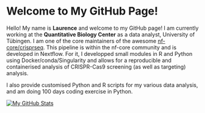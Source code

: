 # Welcome to My GitHub Page!

Hello! My name is **Laurence** and welcome to my GitHub page! I am currently working at the **Quantitative Biology Center** as a data analyst, University of Tübingen. I am one of the core maintainers of the awesome [nf-core/crisprseq](https://nf-co.re/crisprseq/2.2.1/). This pipeline is within the nf-core community and is developed in Nextflow. For it, I developped small modules in R and Python using Docker/conda/Singularity and allows for a reproducible and containerised analysis of CRISPR-Cas9 screening (as well as targeting) analysis.

I also provide customised Python and R scripts for my various data analysis, and am doing 100 days coding exercise in Python.

[![My GitHub Stats](https://github-readme-stats.vercel.app/api/?username=laurencekuhl&count_private=true&theme=github_dark&showicons=true&hide=stars)]()


<!--
**LaurenceKuhl/LaurenceKuhl** is a ✨ _special_ ✨ repository because its `README.md` (this file) appears on your GitHub profile.

Here are some ideas to get you started:

- 🔭 I’m currently working on ...
- 🌱 I’m currently learning ...
- 👯 I’m looking to collaborate on ...
- 🤔 I’m looking for help with ...
- 💬 Ask me about ...
- 📫 How to reach me: ...

- ⚡ Fun fact: ...
-->
